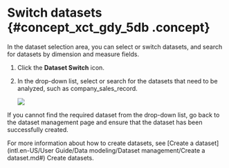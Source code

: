 # Switch datasets {#concept_xct_gdy_5db .concept}

In the dataset selection area, you can select or switch datasets, and search for datasets by dimension and measure fields.

1.  Click the **Dataset Switch** icon.
2.  In the drop-down list, select or search for the datasets that need to be analyzed, such as company\_sales\_record.

    ![](http://static-aliyun-doc.oss-cn-hangzhou.aliyuncs.com/assets/img/9112/15445167691444_en-US.png)


If you cannot find the required dataset from the drop-down list, go back to the dataset management page and ensure that the dataset has been successfully created.

For more information about how to create datasets, see [Create a dataset](intl.en-US/User Guide/Data modeling/Dataset management/Create a dataset.md#) Create datasets.


